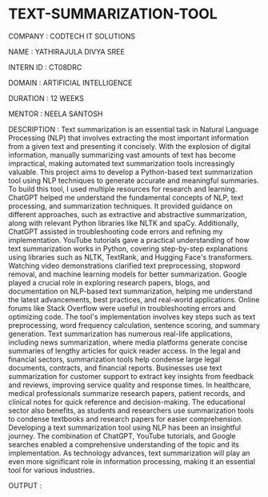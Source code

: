 # TEXT-SUMMARIZATION-TOOL

COMPANY : CODTECH IT SOLUTIONS

NAME : YATHIRAJULA DIVYA SREE

INTERN ID : CT08DRC

DOMAIN : ARTIFICIAL INTELLIGENCE

DURATION : 12 WEEKS

MENTOR : NEELA SANTOSH

DESCRIPTION : Text summarization is an essential task in Natural Language Processing (NLP) that involves extracting the most important information from a given text and presenting it concisely. With the explosion of digital information, manually summarizing vast amounts of text has become impractical, making automated text summarization tools increasingly valuable. This project aims to develop a Python-based text summarization tool using NLP techniques to generate accurate and meaningful summaries. To build this tool, I used multiple resources for research and learning. ChatGPT helped me understand the fundamental concepts of NLP, text processing, and summarization techniques. It provided guidance on different approaches, such as extractive and abstractive summarization, along with relevant Python libraries like NLTK and spaCy. Additionally, ChatGPT assisted in troubleshooting code errors and refining my implementation. YouTube tutorials gave a practical understanding of how text summarization works in Python, covering step-by-step explanations using libraries such as NLTK, TextRank, and Hugging Face's transformers. Watching video demonstrations clarified text preprocessing, stopword removal, and machine learning models for better summarization. Google played a crucial role in exploring research papers, blogs, and documentation on NLP-based text summarization, helping me understand the latest advancements, best practices, and real-world applications. Online forums like Stack Overflow were useful in troubleshooting errors and optimizing code. The tool's implementation involves key steps such as text preprocessing, word frequency calculation, sentence scoring, and summary generation. Text summarization has numerous real-life applications, including news summarization, where media platforms generate concise summaries of lengthy articles for quick reader access. In the legal and financial sectors, summarization tools help condense large legal documents, contracts, and financial reports. Businesses use text summarization for customer support to extract key insights from feedback and reviews, improving service quality and response times. In healthcare, medical professionals summarize research papers, patient records, and clinical notes for quick reference and decision-making. The educational sector also benefits, as students and researchers use summarization tools to condense textbooks and research papers for easier comprehension. Developing a text summarization tool using NLP has been an insightful journey. The combination of ChatGPT, YouTube tutorials, and Google searches enabled a comprehensive understanding of the topic and its implementation. As technology advances, text summarization will play an even more significant role in information processing, making it an essential tool for various industries.

OUTPUT :

